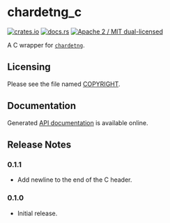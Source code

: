 # chardetng_c

[![crates.io](https://meritbadge.herokuapp.com/chardetng_c)](https://crates.io/crates/chardetng_c)
[![docs.rs](https://docs.rs/chardetng_c/badge.svg)](https://docs.rs/chardetng_c/)
[![Apache 2 / MIT dual-licensed](https://img.shields.io/badge/license-Apache%202%20%2F%20MIT-blue.svg)](https://github.com/hsivonen/chardetng_c/blob/master/COPYRIGHT)

A C wrapper for [`chardetng`](https://crates.io/crates/chardetng).

## Licensing

Please see the file named
[COPYRIGHT](https://github.com/hsivonen/chardetng_c/blob/master/COPYRIGHT).

## Documentation

Generated [API documentation](https://docs.rs/chardetng_c/) is available
online.

## Release Notes

### 0.1.1

* Add newline to the end of the C header.

### 0.1.0

* Initial release.
